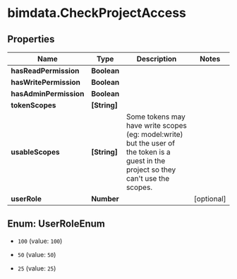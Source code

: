 # bimdata.CheckProjectAccess

## Properties

Name | Type | Description | Notes
------------ | ------------- | ------------- | -------------
**hasReadPermission** | **Boolean** |  | 
**hasWritePermission** | **Boolean** |  | 
**hasAdminPermission** | **Boolean** |  | 
**tokenScopes** | **[String]** |  | 
**usableScopes** | **[String]** | Some tokens may have write scopes (eg: model:write) but the user of the token is a guest in the project so they can&#39;t use the scopes. | 
**userRole** | **Number** |  | [optional] 



## Enum: UserRoleEnum


* `100` (value: `100`)

* `50` (value: `50`)

* `25` (value: `25`)




